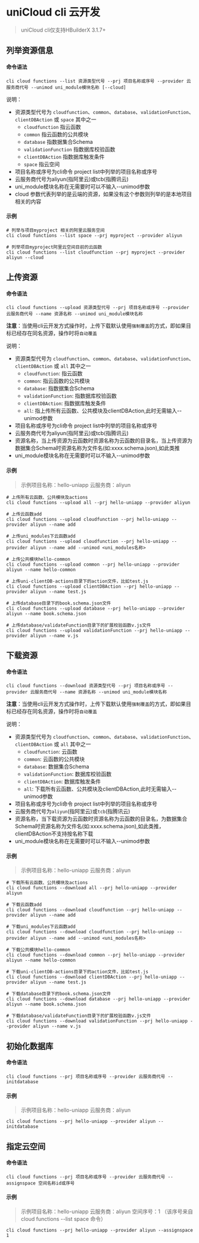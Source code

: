# uniCloud cli 云开发

> uniCloud cli仅支持HBuilderX 3.1.7+

## 列举资源信息

#### 命令语法

```shell
cli cloud functions --list 资源类型代号 --prj 项目名称或序号 --provider 云服务商代号 --unimod uni_module模块名称 [--cloud]
```

说明：

- 资源类型代号为 `cloudfunction`、`common`、`database`、`validationFunction`、`clientDBAction` 或 `space` 其中之一
	- `cloudfunction` 指云函数
	- `common` 指云函数的公共模块
	- `database` 指数据集合Schema
	- `validationFunction` 指数据库校验函数
	- `clientDBAction` 指数据库触发条件
	- `space` 指云空间
- 项目名称或序号为cli命令 project list中列举的项目名称或序号
- 云服务商代号为aliyun(指阿里云)或tcb(指腾讯云)
- uni_module模块名称在无需要时可以不输入--unimod参数
- cloud 参数代表列举的是云端的资源，如果没有这个参数则列举的是本地项目相关的内容

#### 示例

```shell
# 列举与项目myproject 相关的阿里云服务空间
cli cloud functions --list space --prj myproject --provider aliyun

# 列举项目myproject阿里云空间目前的云函数
cli cloud functions --list cloudfunction --prj myproject --provider aliyun --cloud 
```

## 上传资源

#### 命令语法

```shell
cli cloud functions --upload 资源类型代号 --prj 项目名称或序号 --provider 云服务商代号 --name 资源名称 --unimod uni_module模块名称 
```

**注意**：当使用cli云开发方式操作时，上传下载默认使用`强制覆盖`的方式，即如果目标已经存在同名资源，操作时将`自动覆盖`

说明：

- 资源类型代号为 `cloudfunction`、`common`、`database`、`validationFunction`、`clientDBAction` 或 `all` 其中之一
	- `cloudfunction`: 指云函数
	- `common`: 指云函数的公共模块
	- `database`: 指数据集合Schema
	- `validationFunction`: 指数据库校验函数
	- `clientDBAction`:  指数据库触发条件
	- `all`: 指上传所有云函数、公共模块及clientDBAction,此时无需输入--unimod参数
- 项目名称或序号为cli命令 project list中列举的项目名称或序号
- 云服务商代号为aliyun(指阿里云)或tcb(指腾讯云)
- 资源名称，当上传资源为云函数时资源名称为云函数的目录名，当上传资源为数据集合Schema时资源名称为文件名(如:xxxx.schema.json),如此类推 
- uni_module模块名称在无需要时可以不输入--unimod参数

#### 示例

> 示例项目名称：hello-uniapp 云服务商：aliyun

```shell
# 上传所有云函数、公共模块及actions
cli cloud functions --upload all --prj hello-uniapp --provider aliyun

# 上传云函数add
cli cloud functions --upload cloudfunction --prj hello-uniapp --provider aliyun --name add

# 上传uni_modules下云函数add 
cli cloud functions --upload cloudfunction --prj hello-uniapp --provider aliyun --name add --unimod <uni_modules名称>

# 上传公共模块hello-common
cli cloud functions --upload common --prj hello-uniapp --provider aliyun --name hello-common

# 上传uni-clientDB-actions目录下的action文件，比如test.js
cli cloud functions --upload clientDBAction --prj hello-uniapp --provider aliyun --name test.js

# 上传database目录下的book.schema.json文件
cli cloud functions --upload database --prj hello-uniapp --provider aliyun --name book.schema.json

# 上传database/validateFunction目录下的扩展校验函数v.js文件
cli cloud functions --upload validationFunction --prj hello-uniapp --provider aliyun --name v.js
```

## 下载资源

#### 命令语法

```shell
cli cloud functions --download 资源类型代号 --prj 项目名称或序号 --provider 云服务商代号 --name 资源名称 --unimod uni_module模块名称 
```

**注意**：当使用cli云开发方式操作时，上传下载默认使用`强制覆盖`的方式，即如果目标已经存在同名资源，操作时将`自动覆盖`

说明：

- 资源类型代号为 `cloudfunction`、`common`、`database`、`validationFunction`、`clientDBAction` 或 `all` 其中之一
	- `cloudfunction`: 云函数
	- `common`: 云函数的公共模块
	- `database`: 数据集合Schema
	- `validationFunction`: 数据库校验函数
	- `clientDBAction`: 数据库触发条件
	- `all`: 下载所有云函数、公共模块及clientDBAction,此时无需输入--unimod参数
- 项目名称或序号为cli命令 project list中列举的项目名称或序号
- 云服务商代号为`aliyun`(指阿里云)或`tcb`(指腾讯云)
- 资源名称，当下载资源为云函数时资源名称为云函数的目录名，为数据集合Schema时资源名称为文件名(如:xxxx.schema.json),如此类推，clientDBAction不支持按名称下载 
- uni_module模块名称在无需要时可以不输入--unimod参数

#### 示例 

> 示例项目名称：hello-uniapp 云服务商：aliyun

```shell
# 下载所有云函数、公共模块及actions
cli cloud functions --download all --prj hello-uniapp --provider aliyun

# 下载云函数add
cli cloud functions --download cloudfunction --prj hello-uniapp --provider aliyun --name add

# 下载uni_modules下云函数add 
cli cloud functions --download cloudfunction --prj hello-uniapp --provider aliyun --name add --unimod <uni_modules名称>

# 下载公共模块hello-common
cli cloud functions --download common --prj hello-uniapp --provider aliyun --name hello-common

# 下载uni-clientDB-actions目录下的action文件，比如test.js
cli cloud functions --download clientDBAction --prj hello-uniapp --provider aliyun --name test.js

# 下载database目录下的book.schema.json文件
cli cloud functions --download database --prj hello-uniapp --provider aliyun --name book.schema.json

# 下载database/validateFunction目录下的扩展校验函数v.js文件
cli cloud functions --download validationFunction --prj hello-uniapp --provider aliyun --name v.js
```

## 初始化数据库

#### 命令语法

```shell
cli cloud functions --prj 项目名称或序号 --provider 云服务商代号 --initdatabase
```

#### 示例

> 示例项目名称：hello-uniapp 云服务商：aliyun

```shell
cli cloud functions --prj hello-uniapp --provider aliyun --initdatabase
```

## 指定云空间

#### 命令语法

```shell
cli cloud functions --prj 项目名称或序号 --provider 云服务商代号 --assignspace 空间名称id或序号
```
#### 示例

> 示例项目名称：hello-uniapp 云服务商：aliyun 空间序号：1 （该序号来自cloud functions --list space 命令）

```shell
cli cloud functions --prj hello-uniapp --provider aliyun --assignspace 1
```